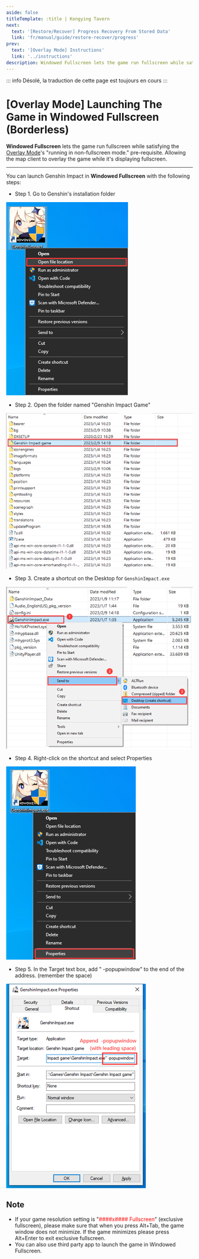 ```yaml
---
aside: false
titleTemplate: :title | Kongying Tavern
next:
  text: '[Restore/Recover] Progress Recovery From Stored Data'
  link: 'fr/manual/guide/restore-recover/progress'
prev:
  text: '[Overlay Mode] Instructions'
  link: '../instructions'
description: Windowed Fullscreen lets the game run fullscreen while satisfying the [Overlay Mode]'s "running in non-fullscreen mode." pre-requisite. Allowing the map client to overlay the game while it's displaying fullscreen.
---
```


::: info
Désolé, la traduction de cette page est toujours en cours
:::

[文：【窗口全屏/无边框窗口模式】启动游戏]: # 'https://support.qq.com/products/321980/faqs/97887'

# [Overlay Mode] Launching The Game in Windowed Fullscreen (Borderless)

**Windowed Fullscreen** lets the game run fullscreen while satisfying the [Overlay Mode](../instructions.md)'s "running in non-fullscreen mode." pre-requisite. Allowing the map client to overlay the game while it's displaying fullscreen.

---

You can launch Genshin Impact in **Windowed Fullscreen** with the following steps:

- Step 1. Go to Genshin's installation folder

![](/imgs/fr/manual/fullscreen-windowed/1.png)

- Step 2. Open the folder named "Genshin Impact Game"

![](/imgs/fr/manual/fullscreen-windowed/2.png)

- Step 3. Create a shortcut on the Desktop for `GenshinImpact.exe`

![](/imgs/fr/manual/fullscreen-windowed/3.png)

- Step 4. Right-click on the shortcut and select Properties

![](/imgs/fr/manual/fullscreen-windowed/4.png)

- Step 5. In the Target text box, add " -popupwindow" to the end of the address. (remember the space)

![](/imgs/fr/manual/fullscreen-windowed/5.png)

## Note

- If your game resolution setting is "<span style="color: red">####x#### Fullscreen</span>" (exclusive fullscreen), please make sure that when you press Alt+Tab, the game window does not minimize. If the game minimizes please press Alt+Enter to exit exclusive fullscreen.
- You can also use third party app to launch the game in Windowed Fullscreen.

